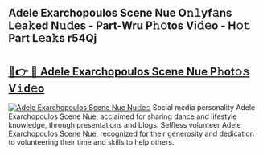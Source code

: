 ## Adele Exarchopoulos Scene Nue O𝚗𝚕yf𝚊ns L𝚎a𝚔ed N𝚞𝚍es - Part-Wru P𝚑𝚘tos Vi𝚍𝚎o - H𝚘𝚝 Part L𝚎a𝚔s r54Qj

# <h2><a href="http://kf4n9yo.oniu.top/?m=Adele+Exarchopoulos+Scene+Nue">🔗👉 🔴 Adele Exarchopoulos Scene Nue P𝚑ot𝚘𝚜 V𝚒d𝚎o</a></h2>

[![Adele Exarchopoulos Scene Nue Nu𝚍e𝚜](https://i.imgur.com/0qMVB7G.gif)](http://kf4n9yo.oniu.top/?m=Adele+Exarchopoulos+Scene+Nue)
Social media personality Adele Exarchopoulos Scene Nue, acclaimed for sharing dance and lifestyle knowledge, through presentations and blogs. Selfless volunteer Adele Exarchopoulos Scene Nue, recognized for their generosity and dedication to volunteering their time and skills to help others.  
